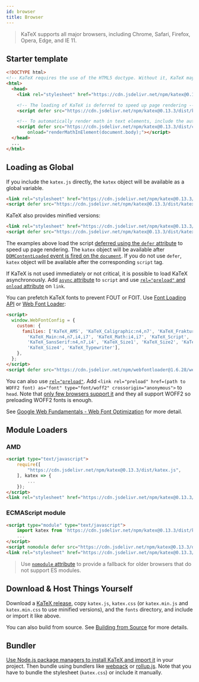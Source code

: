 ```yaml
---
id: browser
title: Browser
---
```

> KaTeX supports all major browsers, including Chrome, Safari, Firefox, Opera, Edge, and IE 11.

## Starter template

```html
<!DOCTYPE html>
<!-- KaTeX requires the use of the HTML5 doctype. Without it, KaTeX may not render properly -->
<html>
  <head>
    <link rel="stylesheet" href="https://cdn.jsdelivr.net/npm/katex@0.13.3/dist/katex.min.css" integrity="sha384-ThssJ7YtjywV52Gj4JE/1SQEDoMEckXyhkFVwaf4nDSm5OBlXeedVYjuuUd0Yua+" crossorigin="anonymous">

    <!-- The loading of KaTeX is deferred to speed up page rendering -->
    <script defer src="https://cdn.jsdelivr.net/npm/katex@0.13.3/dist/katex.min.js" integrity="sha384-Bi8OWqMXO1ta+a4EPkZv7bYGIes7C3krGSZoTGNTAnAn5eYQc7IIXrJ/7ck1drAi" crossorigin="anonymous"></script>

    <!-- To automatically render math in text elements, include the auto-render extension: -->
    <script defer src="https://cdn.jsdelivr.net/npm/katex@0.13.3/dist/contrib/auto-render.min.js" integrity="sha384-vZTG03m+2yp6N6BNi5iM4rW4oIwk5DfcNdFfxkk9ZWpDriOkXX8voJBFrAO7MpVl" crossorigin="anonymous"
        onload="renderMathInElement(document.body);"></script>
  </head>
  ...
</html>
```

## Loading as Global
If you include the `katex.js` directly, the `katex` object will be available as
a global variable.

```html
<link rel="stylesheet" href="https://cdn.jsdelivr.net/npm/katex@0.13.3/dist/katex.css" integrity="sha384-p+EQlLUWaJjaCmTTZaen1PwjHjnBLUvU7W2dGQIY2dw7iiaf5Ijn3eZVuxNkBO8h" crossorigin="anonymous">
<script defer src="https://cdn.jsdelivr.net/npm/katex@0.13.3/dist/katex.js" integrity="sha384-Maoe9PhXOqd9rRsV6O5XT++1QfO1d2kCfEumrTXEBMtO5+lGWSzy1R00vcaWIaNj" crossorigin="anonymous"></script>
```

KaTeX also provides minified versions:

```html
<link rel="stylesheet" href="https://cdn.jsdelivr.net/npm/katex@0.13.3/dist/katex.min.css" integrity="sha384-ThssJ7YtjywV52Gj4JE/1SQEDoMEckXyhkFVwaf4nDSm5OBlXeedVYjuuUd0Yua+" crossorigin="anonymous">
<script defer src="https://cdn.jsdelivr.net/npm/katex@0.13.3/dist/katex.min.js" integrity="sha384-Bi8OWqMXO1ta+a4EPkZv7bYGIes7C3krGSZoTGNTAnAn5eYQc7IIXrJ/7ck1drAi" crossorigin="anonymous"></script>
```

The examples above load the script [deferred using the `defer` attribute](https://developer.mozilla.org/en/HTML/Element/script#Attributes)
to speed up page rendering. The `katex` object will be available after
[`DOMContentLoaded` event is fired on the `document`](https://developer.mozilla.org/ko/docs/Web/Reference/Events/DOMContentLoaded).
If you do not use `defer`, `katex` object will be available after the corresponding
`script` tag.

If KaTeX is not used immediately or not critical, it is possible to load KaTeX
asynchronously. Add [`async` attribute](https://developer.mozilla.org/en/HTML/Element/script#Attributes)
to `script` and use [`rel="preload"` and `onload` attribute](https://github.com/filamentgroup/loadCSS)
on `link`.

You can prefetch KaTeX fonts to prevent FOUT or FOIT. Use [Font Loading API](https://developer.mozilla.org/en-US/docs/Web/API/CSS_Font_Loading_API)
or [Web Font Loader](https://github.com/typekit/webfontloader):

```html
<script>
  window.WebFontConfig = {
    custom: {
      families: ['KaTeX_AMS', 'KaTeX_Caligraphic:n4,n7', 'KaTeX_Fraktur:n4,n7',
        'KaTeX_Main:n4,n7,i4,i7', 'KaTeX_Math:i4,i7', 'KaTeX_Script',
        'KaTeX_SansSerif:n4,n7,i4', 'KaTeX_Size1', 'KaTeX_Size2', 'KaTeX_Size3',
        'KaTeX_Size4', 'KaTeX_Typewriter'],
    },
  };
</script>
<script defer src="https://cdn.jsdelivr.net/npm/webfontloader@1.6.28/webfontloader.js" integrity="sha256-4O4pS1SH31ZqrSO2A/2QJTVjTPqVe+jnYgOWUVr7EEc=" crossorigin="anonymous"></script>
```

You can also use [`rel="preload"`](https://developer.mozilla.org/en-US/docs/Web/HTML/Preloading_content).
Add `<link rel="preload" href=(path to WOFF2 font) as="font" type="font/woff2" crossorigin="anonymous">`
to `head`. Note that [only few browsers support it](https://caniuse.com/#feat=link-rel-preload)
and they all support WOFF2 so preloading WOFF2 fonts is enough.

See [Google Web Fundamentals - Web Font Optimization](https://developers.google.com/web/fundamentals/performance/optimizing-content-efficiency/webfont-optimization)
for more detail.

## Module Loaders
### AMD
```html
<script type="text/javascript">
    require([
        "https://cdn.jsdelivr.net/npm/katex@0.13.3/dist/katex.js",
    ], katex => {
        ...
    });
</script>
<link rel="stylesheet" href="https://cdn.jsdelivr.net/npm/katex@0.13.3/dist/katex.css" integrity="sha384-p+EQlLUWaJjaCmTTZaen1PwjHjnBLUvU7W2dGQIY2dw7iiaf5Ijn3eZVuxNkBO8h" crossorigin="anonymous">
```

### ECMAScript module
```html
<script type="module" type="text/javascript">
    import katex from 'https://cdn.jsdelivr.net/npm/katex@0.13.3/dist/katex.mjs';
    ...
</script>
<script nomodule defer src="https://cdn.jsdelivr.net/npm/katex@0.13.3/dist/katex.js" integrity="sha384-Maoe9PhXOqd9rRsV6O5XT++1QfO1d2kCfEumrTXEBMtO5+lGWSzy1R00vcaWIaNj" crossorigin="anonymous"></script>
<link rel="stylesheet" href="https://cdn.jsdelivr.net/npm/katex@0.13.3/dist/katex.css" integrity="sha384-p+EQlLUWaJjaCmTTZaen1PwjHjnBLUvU7W2dGQIY2dw7iiaf5Ijn3eZVuxNkBO8h" crossorigin="anonymous">
```

> Use [`nomodule` attribute](https://developer.mozilla.org/en/HTML/Element/script#Attributes)
to provide a fallback for older browsers that do not support ES modules.

## Download & Host Things Yourself
Download a [KaTeX release](https://github.com/KaTeX/KaTeX/releases),
copy `katex.js`, `katex.css`
(or `katex.min.js` and `katex.min.css` to use minified versions),
and the `fonts` directory, and include or import it like above.

You can also build from source. See [Building from Source](node.md#building-from-source)
for more details.

## Bundler
[Use Node.js package managers to install KaTeX and import it](node.md) in your
project. Then bundle using bundlers like [webpack](https://webpack.js.org/) or
[rollup.js](https://rollupjs.org/). Note that you have to bundle the stylesheet
(`katex.css`) or include it manually.
